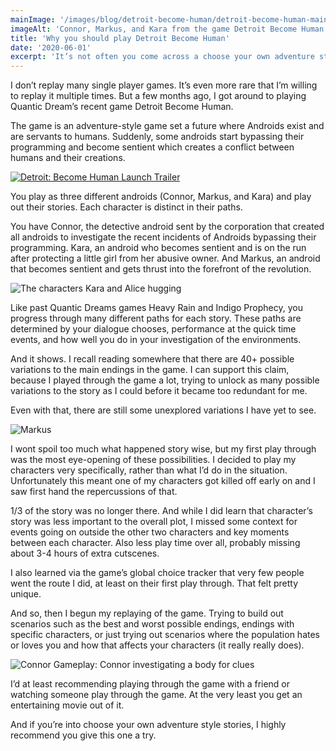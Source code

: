 ```yaml
---
mainImage: '/images/blog/detroit-become-human/detroit-become-human-main-characters.png'
imageAlt: 'Connor, Markus, and Kara from the game Detroit Become Human'
title: 'Why you should play Detroit Become Human'
date: '2020-06-01'
excerpt: 'It’s not often you come across a choose your own adventure style video game that also has the presentation of a blockbuster movie. If that piques your interest, then this gem from 2018 is something you should checkout.'
---
```


I don’t replay many single player games. It’s even more rare that I’m willing to replay it multiple times. But a few months ago, I got around to playing Quantic Dream’s recent game Detroit Become Human.

The game is an adventure-style game set a future where Androids exist and are servants to humans. Suddenly, some androids start bypassing their programming and become sentient which creates a conflict between humans and their creations.

[![Detroit: Become Human Launch Trailer](https://img.youtube.com/vi/8KCDR8cMer8/0.jpg)](https://www.youtube.com/watch?v=8KCDR8cMer8)

You play as three different androids (Connor, Markus, and Kara) and play out their stories. Each character is distinct in their paths.

You have Connor, the detective android sent by the corporation that created all androids to investigate the recent incidents of Androids bypassing their programming. Kara, an android who becomes sentient and is on the run after protecting a little girl from her abusive owner. And Markus, an android that becomes sentient and gets thrust into the forefront of the revolution.

![The characters Kara and Alice hugging](/images/blog/detroit-become-human/kara-and-alice.jpg "The characters Kara and Alice hugging")

Like past Quantic Dreams games Heavy Rain and Indigo Prophecy, you progress through many different paths for each story. These paths are determined by your dialogue chooses, performance at the quick time events, and how well you do in your investigation of the environments.

And it shows. I recall reading somewhere that there are 40+ possible variations to the main endings in the game. I can support this claim, because I played through the game a lot, trying to unlock as many possible variations to the story as I could before it became too redundant for me.

Even with that, there are still some unexplored variations I have yet to see.

![Markus](/images/blog/detroit-become-human/markus.jpg "Markus")


I wont spoil too much what happened story wise, but my first play through was the most eye-opening of these possibilities. I decided to play my characters very specifically, rather than what I’d do in the situation. Unfortunately this meant one of my characters got killed off early on and I saw first hand the repercussions of that.

1/3 of the story was no longer there. And while I did learn that character’s story was less important to the overall plot, I missed some context for events going on outside the other two characters and key moments between each character. Also less play time over all, probably missing about 3-4 hours of extra cutscenes.

I also learned via the game’s global choice tracker that very few people went the route I did, at least on their first play through. That felt pretty unique.

And so, then I begun my replaying of the game. Trying to build out scenarios such as the best and worst possible endings, endings with specific characters, or just trying out scenarios where the population hates or loves you and how that affects your characters (it really really does).

![Connor Gameplay: Connor investigating a body for clues](/images/blog/detroit-become-human/connor-gameplay.jpg)

I’d at least recommending playing through the game with a friend or watching someone play through the game. At the very least you get an entertaining movie out of it.

And if you’re into choose your own adventure style stories, I highly recommend you give this one a try.
